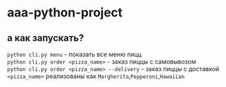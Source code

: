 # aaa-python-project
## а как запускать?
`python cli.py menu` - показать все меню пицц \
`python cli.py order <pizza_name>` - заказ пиццы с самовывозом \
`python cli.py order <pizza_name> --delivery` - заказ пиццы с доставкой
`<pizza_name>` реализованы как `Margherita`,`Pepperoni`,`Hawaiian`
